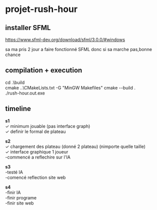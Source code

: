 # projet-rush-hour


## installer SFML
https://www.sfml-dev.org/download/sfml/3.0.0/#windows  

sa ma pris 2 jour a faire fonctionné SFML donc si sa marche pas,bonne chance

## compilation + execution
cd .\build\
cmake ..\CMakeLists.txt -G "MinGW Makefiles"
cmake --build .  
./rush-hour.out.exe  

## timeline

**s1**  
✓ minimum jouable (pas interface graph)  
✓ definir le formal de plateau  

**s2**  
✓ chargement des plateau  (donné 2 plateau) (nimporte quelle taille)  
✓ interface graphique 1 joueur  
-commencé a reflechire sur l'IA  

**s3**  
-testé IA  
-comencé reflection site web  

**s4**  
-finir IA  
-finir programe  
-finir site web  

